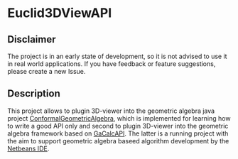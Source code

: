 # Euclid3DViewAPI

## Disclaimer

The project is in an early state of development, so it is not advised to use it in real world 
applications. If you have feedback or feature suggestions, please create a new Issue.

## Description

This project allows to plugin 3D-viewer into the geometric algebra java project [ConformalGeometricAlgebra](https://github.com/orat/ConformalGeometricAlgebra),
which is implemented for learning how to write a good API only and second to plugin 3D-viewer into the geometric algebra framework based on [GaCalcAPI](https://github.com/orat/GACalcAPI). The latter is a running project with the aim to support geometric algebra baseed algorithm development by the [Netbeans IDE](https://netbeans.apache.org/front/main/index.html).
